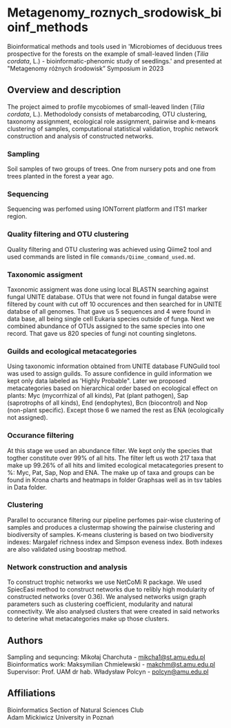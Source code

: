 # Metagenomy_roznych_srodowisk_bioinf_methods
Bioinformatical methods and tools used in 'Microbiomes of deciduous trees prospective for the forests on the example of small-leaved linden (_Tilia cordata_, L.) - bioinformatic-phenomic study of seedlings.' and presented at "Metagenomy różnych środowisk” Symposium in 2023

## Overview and description
The project aimed to profile mycobiomes of small-leaved linden (_Tilia cordata_, L.). Methodolody consists of metabarcoding, OTU clustering, taxonomy assignment, ecological role assignment, pairwise and k-means clustering of samples, computational statistical validation, trophic network construction and analysis of constructed networks.

### Sampling
Soil samples of two groups of trees. One from nursery pots and one from trees planted in the forest a year ago. 

### Sequencing
Sequencing was perfomed using IONTorrent platform and ITS1 marker region. 

### Quality filtering and OTU clustering
Quality filtering and OTU clustering was achieved using Qiime2 tool and used commands are listed in file `commands/Qiime_command_used.md`. 

### Taxonomic assigment
Taxonomic assigment was done using local BLASTN searching against fungal UNITE database. OTUs that were not found in fungal databse were filtered by count with cut off 10 occurences and then searched for in UNITE databse of all genomes. That gave us 5 sequences and 4 were found in data base, all being single cell Eukaria species outside of funga. Next we combined abundance of OTUs assigned to the same species into one record. That gave us 820 species of fungi not counting singletons.

### Guilds and ecological metacategories
Using taxonomic information obtained from UNITE database FUNGuild tool was used to assign guilds. To assure confidence in guild information we kept only data labeled as 'Highly Probable". Later we proposed metacategories based on hierarchical order based on ecological effect on plants: Myc (mycorrhizal of all kinds), Pat (plant pathogen), Sap (saprotrophs of all kinds), End (endophytes), Bcn (biocontrol) and Nop (non-plant specific). Except those 6 we named the rest as ENA (ecologically not assigned).

### Occurance filtering
At this stage we used an abundance filter. We kept only the species that togther constitute over 99% of all hits. The filter left us woth 217 taxa that make up 99.26% of all hits and limited ecological metacategories present to %: Myc, Pat, Sap, Nop and ENA. The make up of taxa and groups can be found in Krona charts and heatmaps in folder Graphsas well as in tsv tables in Data folder.

### Clustering
Parallel to occurance filtering our pipeline perfomes pair-wise clustering of samples and produces a clustermap showing the pairwise clustering and biodiversity of samples. K-means clustering is based on two biodiversity indexes: Margalef richness index and Simpson eveness index. Both indexes are also validated using boostrap method.

### Network construction and analysis
To construct trophic networks we use NetCoMi R package. We used SpiecEasi method to construct networks due to relibly high modularity of constructed networks (over 0.36). We analysed networks usign graph parameters such as clustering coefficient, modularity and natural connectivity. We also analysed clusters that were created in said networks to deterine what metacategories make up those clusters.

## Authors
Sampling and sequncing: Mikołaj Charchuta - mikcha1@st.amu.edu.pl\
Bioinformatics work: Maksymilian Chmielewski - makchm@st.amu.edu.pl\
Supervisor: Prof. UAM dr hab. Władysław Polcyn - polcyn@amu.edu.pl

## Affiliations
Bioinformatics Section of Natural Sciences Club\
Adam Mickiwicz University in Poznań
